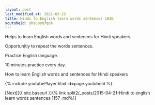 ```yaml
---
layout: post
last_modified_at: 2021-03-29
title: Hindi to English learn words sentences 1036 
youtubeId: yhsuoyQfqdA
---
```

 
 
Helps to learn English words and sentences for Hindi speakers.

Opportunitiy to repeat the words sentences. 

Practice English language. 
 
10 minutes practice every day. 
 
How to learn English words and sentences for Hindi speakers 
 
{% include youtubePlayer.html id=page.youtubeId %}
 
 
[Next]({{ site.baseurl }}{% link  split2/_posts/2015-04-21-Hindi to english learn words sentences 1157 .md%})
 
